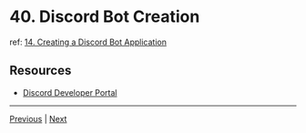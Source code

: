 # 40. Discord Bot Creation

ref: [14. Creating a Discord Bot Application](14_Creating-a-Discord-Bot-Application.md)

## Resources

-   [Discord Developer Portal](https://discord.com/developers/applications)

---

[Previous](./39_Creating-a-Discord-Server.md) | [Next](./41_Inviting-the-Bot-Update.md)